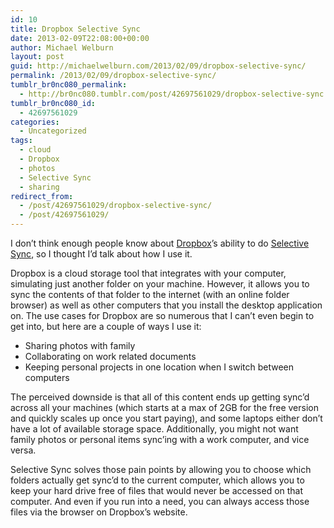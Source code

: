 ```yaml
---
id: 10
title: Dropbox Selective Sync
date: 2013-02-09T22:08:00+00:00
author: Michael Welburn
layout: post
guid: http://michaelwelburn.com/2013/02/09/dropbox-selective-sync/
permalink: /2013/02/09/dropbox-selective-sync/
tumblr_br0nc080_permalink:
  - http://br0nc080.tumblr.com/post/42697561029/dropbox-selective-sync
tumblr_br0nc080_id:
  - 42697561029
categories:
  - Uncategorized
tags:
  - cloud
  - Dropbox
  - photos
  - Selective Sync
  - sharing
redirect_from:
  - /post/42697561029/dropbox-selective-sync/
  - /post/42697561029/
---
```

I don’t think enough people know about <a title="Dropbox" href="https://www.dropbox.com/" target="_blank">Dropbox</a>’s ability to do <a title="Selective Sync" href="https://www.dropbox.com/help/175/en" target="_blank">Selective Sync</a>, so I thought I’d talk about how I use it.

<!--more-->

Dropbox is a cloud storage tool that integrates with your computer, simulating just another folder on your machine. However, it allows you to sync the contents of that folder to the internet (with an online folder browser) as well as other computers that you install the desktop application on. The use cases for Dropbox are so numerous that I can’t even begin to get into, but here are a couple of ways I use it:

  * Sharing photos with family
  * Collaborating on work related documents
  * Keeping personal projects in one location when I switch between computers

The perceived downside is that all of this content ends up getting sync’d across all your machines (which starts at a max of 2GB for the free version and quickly scales up once you start paying), and some laptops either don’t have a lot of available storage space. Additionally, you might not want family photos or personal items sync’ing with a work computer, and vice versa.

Selective Sync solves those pain points by allowing you to choose which folders actually get sync’d to the current computer, which allows you to keep your hard drive free of files that would never be accessed on that computer. And even if you run into a need, you can always access those files via the browser on Dropbox’s website.
